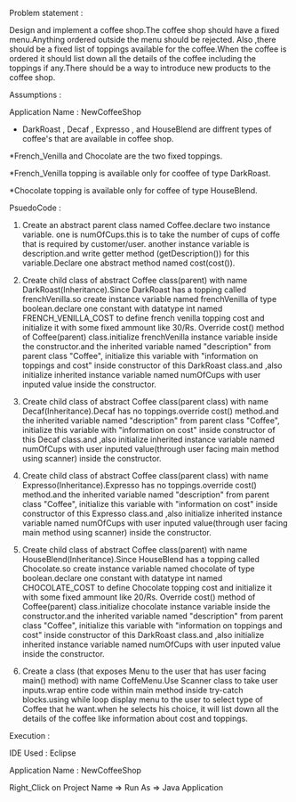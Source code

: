 Problem statement :

Design and implement a coffee shop.The coffee shop should have a fixed menu.Anything ordered outside the menu should be 
rejected. Also ,there should be a fixed list of toppings available for the coffee.When the coffee is ordered it should 
list down all the details of the coffee including the toppings if any.There should be a way to introduce new products 
to the coffee shop.

Assumptions :

Application Name : NewCoffeeShop

* DarkRoast , Decaf , Expresso , and HouseBlend are diffrent types of coffee's that are available in coffee shop.
 
*French_Venilla and Chocolate are the two fixed toppings.

*French_Venilla topping is available only for cooffee of type DarkRoast.

*Chocolate topping is available only for coffee of type HouseBlend.

PsuedoCode :

1) Create an abstract parent class named Coffee.declare two instance variable. one is numOfCups.this is to take the number 
   of cups of coffe that is required by customer/user. another instance variable is description.and write getter method
   (getDescription()) for this variable.Declare one abstract method named cost(cost()).
   
2) Create child class of abstract Coffee class(parent) with name DarkRoast(Inheritance).Since DarkRoast has a topping called 
   frenchVenilla.so create instance variable named frenchVenilla of type boolean.declare one constant with datatype int 
   named FRENCH_VENILLA_COST to define french venilla topping cost and initialize it with some fixed ammount like 30/Rs.
   Override cost() method of Coffee(parent) class.initialize frenchVenilla instance variable inside the constructor.and
   the inherited variable named "description" from parent class "Coffee", initialize this variable with "information on 
   toppings and cost" inside constructor of this DarkRoast class.and ,also initialize inherited instance variable named 
   numOfCups with user inputed value inside the constructor.
   
3) Create child class of abstract Coffee class(parent class) with name Decaf(Inheritance).Decaf has no toppings.override 
   cost() method.and the inherited variable named "description" from parent class "Coffee", initialize this variable with 
   "information on cost" inside constructor of this Decaf class.and ,also initialize inherited instance variable named 
   numOfCups with user inputed value(through user facing main method using scanner) inside the constructor.
   
4) Create child class of abstract Coffee class(parent class) with name Expresso(Inheritance).Expresso has no toppings.override 
   cost() method.and the inherited variable named "description" from parent class "Coffee", initialize this variable with 
   "information on cost" inside constructor of this Expresso class.and ,also initialize inherited instance variable named 
   numOfCups with user inputed value(through user facing main method using scanner) inside the constructor.
   
5) Create child class of abstract Coffee class(parent) with name HouseBlend(Inheritance).Since HouseBlend has a topping called 
   Chocolate.so create instance variable named chocolate of type boolean.declare one constant with datatype int 
   named CHOCOLATE_COST to define Chocolate topping cost and initialize it with some fixed ammount like 20/Rs.
   Override cost() method of Coffee(parent) class.initialize chocolate instance variable inside the constructor.and
   the inherited variable named "description" from parent class "Coffee", initialize this variable with "information on 
   toppings and cost" inside constructor of this DarkRoast class.and ,also initialize inherited instance variable named 
   numOfCups with user inputed value inside the constructor.
   
6) Create a class (that exposes Menu to the user that has user facing main() method)  with name CoffeMenu.Use Scanner class
   to take user inputs.wrap entire code within main method inside try-catch blocks.using while loop display menu to the user
   to select type of Coffee that he want.when he selects his choice, it will list down all the details of the coffee like 
   information about cost and toppings.
   
Execution : 
   
   IDE Used : Eclipse
   
   Application Name : NewCoffeeShop
   
   Right_Click on Project Name => Run As => Java Application
